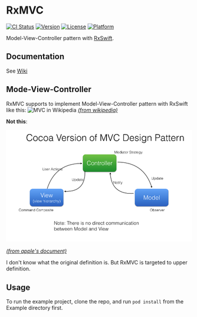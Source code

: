 # RxMVC

[![CI Status](http://img.shields.io/travis/Hardtack/RxMVC-Swift.svg?style=flat)](https://travis-ci.org/Hardtack/RxMVC-Swift)
[![Version](https://img.shields.io/cocoapods/v/RxMVC.svg?style=flat)](http://cocoapods.org/pods/RxMVC)
[![License](https://img.shields.io/cocoapods/l/RxMVC.svg?style=flat)](http://cocoapods.org/pods/RxMVC)
[![Platform](https://img.shields.io/cocoapods/p/RxMVC.svg?style=flat)](http://cocoapods.org/pods/RxMVC)

Model-View-Controller pattern with [RxSwift](https://github.com/ReactiveX/RxSwift).

## Documentation

See [Wiki](https://github.com/Hardtack/RxMVC-Swift/wiki)

## Mode-View-Controller

RxMVC supports to implement Model-View-Controller pattern with RxSwift like this:
![MVC in Wikipedia](https://upload.wikimedia.org/wikipedia/commons/a/a0/MVC-Process.svg)
[_(from wikipedia)_](https://en.wikipedia.org/wiki/Model–view–controller)

**Not this**:

![MVC in Wikipedia](./Resources/MVC_Cocoa.png)

[_(from apple's document)_](https://developer.apple.com/library/mac/documentation/General/Conceptual/DevPedia-CocoaCore/MVC.html)

I don't know what the original definition is. But RxMVC is targeted to upper definition.

## Usage

To run the example project, clone the repo, and run `pod install` from the Example directory first.
